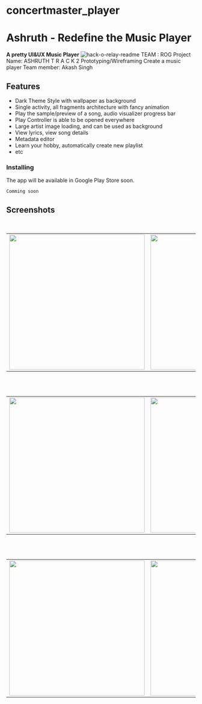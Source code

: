 # concertmaster_player
# Ashruth - Redefine the Music Player
**A pretty UI&UX Music Player**
![hack-o-relay-readme](https://user-images.githubusercontent.com/90858515/170770385-64ad5339-0ffe-4f56-b439-73af3c9479d8.png)
TEAM : ROG
Project Name: ASHRUTH
T R A C K 2
Prototyping/Wireframing
Create a music player
Team member: Akash Singh 
## Features
* Dark Theme Style with wallpaper as background
* Single activity, all fragments architecture with fancy animation
* Play the sample/preview of a song, audio visualizer progress bar
* Play Controller is able to be opened everywhere
* Large artist image loading, and can be used as background
* View lyrics, view song details
* Metadata editor
* Learn your hobby, automatically create new playlist
* etc

### Installing
The app will be available in Google Play Store soon.
```
Comming soon
```


## Screenshots
</br>
<div align="center">
   <table align="center" border="0" >
  <tr>
    <td>
<img width="360"
src="https://user-images.githubusercontent.com/33343210/61610738-2c46aa80-ac84-11e9-80fa-bbe8c6d4119a.png"/>
       <td><img width="360"
src="https://user-images.githubusercontent.com/33343210/61610968-c3abfd80-ac84-11e9-9c8a-7ac5c9e257ff.jpg"/>
    </td>
     <td> <img width="360"
src="https://user-images.githubusercontent.com/33343210/61610657-edb0f000-ac83-11e9-8b89-eb205d8ac518.png"/></td>
  </table>
  </div>
</br>
<div align="center">
  <table align="center" border="0" >
  <tr>
    <td> <img width="360"
src="https://user-images.githubusercontent.com/33343210/61611561-45e8f180-ac86-11e9-932a-d0cbcd388048.png"/></td>
     <td> <img width="360"
src="https://user-images.githubusercontent.com/33343210/61611407-e38ff100-ac85-11e9-8b70-f083436cf3d4.png"/></td>
     <td> <img width="360"
src="https://user-images.githubusercontent.com/33343210/61611355-c6f3b900-ac85-11e9-9b0c-c3c3a4734474.png"/></td>
  </tr>
</table>
  </div>
</br>
<div align="center">
  <table align="center" border="0" >
  <tr>
    <td> <img width="360"
src="https://user-images.githubusercontent.com/33343210/61610594-c3f7c900-ac83-11e9-8ccf-1a6d989631d2.png"/></td>
    <td> <img width="360"
src="https://user-images.githubusercontent.com/33343210/61611516-2d78d700-ac86-11e9-9187-c53e91a2b891.png"/></td>
     <td> <img width="360"
src="https://user-images.githubusercontent.com/33343210/61764970-4eb40180-ae05-11e9-9903-241fa144582b.png"/></td>
  </tr>
</table>
  </div>
</br>
